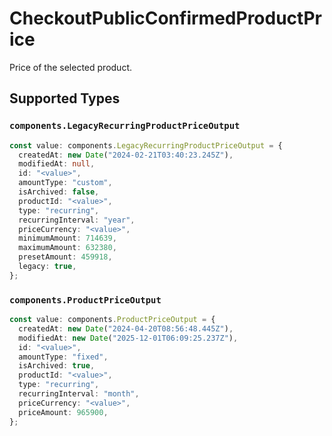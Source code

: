 # CheckoutPublicConfirmedProductPrice

Price of the selected product.


## Supported Types

### `components.LegacyRecurringProductPriceOutput`

```typescript
const value: components.LegacyRecurringProductPriceOutput = {
  createdAt: new Date("2024-02-21T03:40:23.245Z"),
  modifiedAt: null,
  id: "<value>",
  amountType: "custom",
  isArchived: false,
  productId: "<value>",
  type: "recurring",
  recurringInterval: "year",
  priceCurrency: "<value>",
  minimumAmount: 714639,
  maximumAmount: 632380,
  presetAmount: 459918,
  legacy: true,
};
```

### `components.ProductPriceOutput`

```typescript
const value: components.ProductPriceOutput = {
  createdAt: new Date("2024-04-20T08:56:48.445Z"),
  modifiedAt: new Date("2025-12-01T06:09:25.237Z"),
  id: "<value>",
  amountType: "fixed",
  isArchived: true,
  productId: "<value>",
  type: "recurring",
  recurringInterval: "month",
  priceCurrency: "<value>",
  priceAmount: 965900,
};
```

